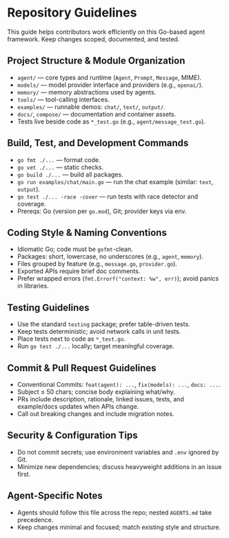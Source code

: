 # Repository Guidelines

This guide helps contributors work efficiently on this Go-based agent framework. Keep changes scoped, documented, and tested.

## Project Structure & Module Organization
- `agent/` — core types and runtime (`Agent`, `Prompt`, `Message`, MIME).
- `models/` — model provider interface and providers (e.g., `openai/`).
- `memory/` — memory abstractions used by agents.
- `tools/` — tool-calling interfaces.
- `examples/` — runnable demos: `chat/`, `text/`, `output/`.
- `docs/`, `compose/` — documentation and container assets.
- Tests live beside code as `*_test.go` (e.g., `agent/message_test.go`).

## Build, Test, and Development Commands
- `go fmt ./...` — format code.
- `go vet ./...` — static checks.
- `go build ./...` — build all packages.
- `go run examples/chat/main.go` — run the chat example (similar: `text`, `output`).
- `go test ./... -race -cover` — run tests with race detector and coverage.
- Prereqs: Go (version per `go.mod`), Git; provider keys via env.

## Coding Style & Naming Conventions
- Idiomatic Go; code must be `gofmt`-clean.
- Packages: short, lowercase, no underscores (e.g., `agent`, `memory`).
- Files grouped by feature (e.g., `message.go`, `provider.go`).
- Exported APIs require brief doc comments.
- Prefer wrapped errors (`fmt.Errorf("context: %w", err)`); avoid panics in libraries.

## Testing Guidelines
- Use the standard `testing` package; prefer table-driven tests.
- Keep tests deterministic; avoid network calls in unit tests.
- Place tests next to code as `*_test.go`.
- Run `go test ./...` locally; target meaningful coverage.

## Commit & Pull Request Guidelines
- Conventional Commits: `feat(agent): ...`, `fix(models): ...`, `docs: ...`.
- Subject ≤ 50 chars; concise body explaining what/why.
- PRs include description, rationale, linked issues, tests, and example/docs updates when APIs change.
- Call out breaking changes and include migration notes.

## Security & Configuration Tips
- Do not commit secrets; use environment variables and `.env` ignored by Git.
- Minimize new dependencies; discuss heavyweight additions in an issue first.

## Agent-Specific Notes
- Agents should follow this file across the repo; nested `AGENTS.md` take precedence.
- Keep changes minimal and focused; match existing style and structure.

